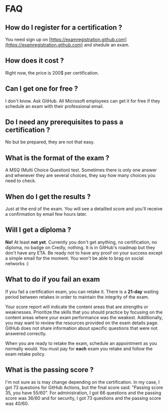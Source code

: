 # FAQ

## How do I register for a certification ?

You need sign up on [https://examregistration.github.com](https://examregistration.github.com) and shedule an exam.

## How does it cost ?

Right now, the price is 200$ per certification.

## Can I get one for free ?

I don't know. Ask GitHub. All Microsoft employees can get it for free if they schedule an exam with their professional email.

## Do I need any prerequisites to pass a certification ?

No but be prepared, they are not that easy.

## What is the format of the exam ?

A MSQ (Multi Choice Question) test. Sometimes there is only one answer and whenever they are several choices, they say how many choices you need to check.

## When do I get the results ?

Just at the end of the exam. You will see a detailled score and you'll receive a confirmation by email few hours later.

## Will I get a diploma ?

**No!** At least **not yet**. Currently you don't get anything, no certification, no diploma, no badge on Credly, nothing. It is in GitHub's roadmap but they don't have any ETA. Be ready not to have any proof on your success except a simple email for the moment. You won't be able to brag on social networks :)

## What to do if you fail an exam

If you fail a certification exam, you can retake it. There is a **21-day** waiting period between retakes in order to maintain the integrity of the exam.

Your score report will indicate the content areas that are strengths or weaknesses. Prioritize the skills that you should practice by focusing on the content areas where your exam performance was the weakest. Additionally, you may want to review the resources provided on the exam details page. GitHub does not share information about specific questions that were not answered correctly.

When you are ready to retake the exam, schedule an appointment as you normally would. You must pay for **each** exam you retake and follow the exam retake policy.

## What is the passing score ?

I'm not sure as is may change depending on the certification. In my case, I got 73 questions for GitHub Actions, but the final score said: "Passing score 35, you have 55/60". For administration, I got 66 questions and the passing score was 36/60 and for security, I got 73 questions and the passing score was 40/60.
